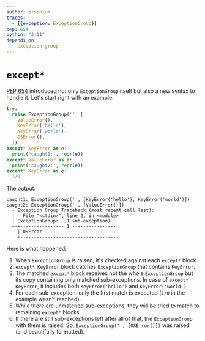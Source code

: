 ```yaml
---
author: orsinium
traces:
  - [{exception: ExceptionGroup}]
pep: 654
python: "3.11"
depends_on:
  - exception-group
---
```


# `except*`

[PEP 654](https://peps.python.org/pep-0654/) introduced not only `ExceptionGroup` itself but also a new syntax to handle it. Let's start right with an example:

```python
try:
  raise ExceptionGroup('', [
    ValueError(),
    KeyError('hello'),
    KeyError('world'),
    OSError(),
  ])
except* KeyError as e:
  print('caught1:', repr(e))
except* ValueError as e:
  print('caught2:', repr(e))
except* KeyError as e:
  1/0
```

The output:

```plain
caught1: ExceptionGroup('', [KeyError('hello'), KeyError('world')])
caught2: ExceptionGroup('', [ValueError()])
  + Exception Group Traceback (most recent call last):
  |   File "<stdin>", line 2, in <module>
  | ExceptionGroup:  (1 sub-exception)
  +-+---------------- 1 ----------------
    | OSError
    +------------------------------------
```

Here is what happened:

1. When `ExceptionGroup` is raised, it's checked against each `except*` block.
2. `except* KeyError` block catches `ExceptionGroup` that contains `KeyError`.
3. The matched `except*` block receives not the whole `ExceptionGroup` but its copy containing only matched sub-exceptions. In case of `except* KeyError`, it includes both `KeyError('hello')` and `KeyError('world')`
4. For each sub-exception, only the first match is executed (`1/0` in the example wasn't reached).
5. While there are unmatched sub-exceptions, they will be tried to match to remaining `except*` blocks.
6. If there are still sub-exceptions left after all of that, the `ExceptionGroup` with them is raised. So, `ExceptionGroup('', [OSError()])` was raised (and beautifully formatted).
